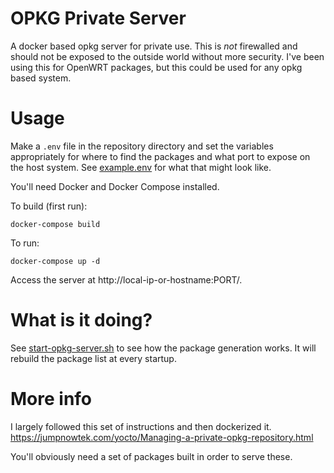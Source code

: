 # OPKG Private Server

A docker based opkg server for private use.  This is *not* firewalled and should not be exposed to the outside world without more security. I've been using this for OpenWRT packages, but this could be used for any opkg based system. 

# Usage
Make a `.env` file in the repository directory and set the variables appropriately for where to find the packages and what port to expose on the host system.  See [example.env](example.env) for what that might look like. 

You'll need Docker and Docker Compose installed.  

To build (first run):
```
docker-compose build
```

To run:
```
docker-compose up -d
```

Access the server at http://local-ip-or-hostname:PORT/.

# What is it doing?
See [start-opkg-server.sh](bin/start-opkg-server.sh) to see how the package generation works.  It will rebuild the package list at every startup. 

# More info
I largely followed this set of instructions and then dockerized it. https://jumpnowtek.com/yocto/Managing-a-private-opkg-repository.html

You'll obviously need a set of packages built in order to serve these. 
